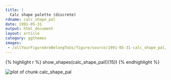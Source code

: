 ```yaml
---
title: |
  Calc shape palette (discrete)
rdname: calc_shape_pal
date: 1991-05-31
output: html_document
layout: article
category: ggthemes
images:
 - /allYourFigureAreBelongToUs/figure/source/1991-05-31-calc_shape_pal/calc_shape_pal-1.png
---
```





{% highlight r %}
show_shapes(calc_shape_pal()(15))
{% endhighlight %}

![plot of chunk calc_shape_pal](/allYourFigureAreBelongToUs/figure/source/1991-05-31-calc_shape_pal/calc_shape_pal-1.png) 